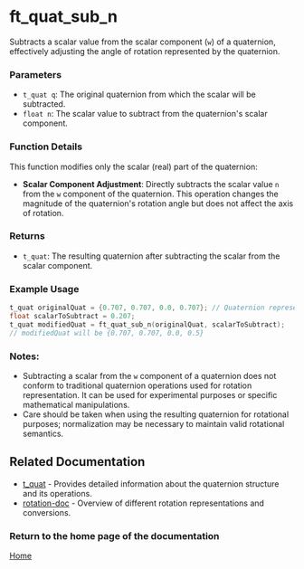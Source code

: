 # ft_quat_sub_n
Subtracts a scalar value from the scalar component (`w`) of a quaternion, effectively adjusting the angle of rotation represented by the quaternion.

### Parameters
- `t_quat q`: The original quaternion from which the scalar will be subtracted.
- `float n`: The scalar value to subtract from the quaternion's scalar component.

### Function Details
This function modifies only the scalar (real) part of the quaternion:
- **Scalar Component Adjustment**: Directly subtracts the scalar value `n` from the `w` component of the quaternion. This operation changes the magnitude of the quaternion's rotation angle but does not affect the axis of rotation.

### Returns
- `t_quat`: The resulting quaternion after subtracting the scalar from the scalar component.

### Example Usage
```c
t_quat originalQuat = {0.707, 0.707, 0.0, 0.707}; // Quaternion representing rotation around an axis
float scalarToSubtract = 0.207;
t_quat modifiedQuat = ft_quat_sub_n(originalQuat, scalarToSubtract);
// modifiedQuat will be {0.707, 0.707, 0.0, 0.5}
```

### Notes:
- Subtracting a scalar from the `w` component of a quaternion does not conform to traditional quaternion operations used for rotation representation. It can be used for experimental purposes or specific mathematical manipulations.
- Care should be taken when using the resulting quaternion for rotational purposes; normalization may be necessary to maintain valid rotational semantics.

## Related Documentation
- [t_quat](./t_quat.md) - Provides detailed information about the quaternion structure and its operations.
- [rotation-doc](../rotation-doc.md) - Overview of different rotation representations and conversions.

### Return to the home page of the documentation
[Home](../../home.md)
